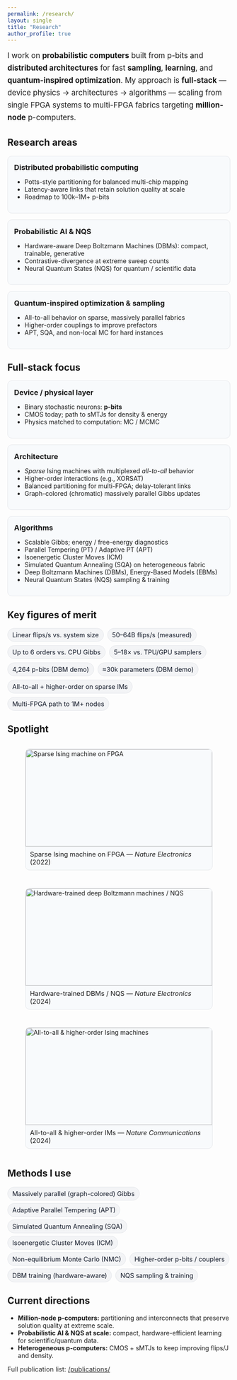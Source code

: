 ```yaml
---
permalink: /research/
layout: single
title: "Research"
author_profile: true
---
```


<!-- ---------- Page-scoped styles (theme-aware; no global side effects) ---------- -->
<style>
.research-lead{font-size:1.06rem;line-height:1.65;margin:.25rem 0 1.15rem;}
.grid-3{display:grid;grid-template-columns:repeat(3,minmax(0,1fr));gap:14px;margin:.75rem 0 1.2rem;}
.grid-2{display:grid;grid-template-columns:repeat(2,minmax(0,1fr));gap:14px;margin:.75rem 0 1.2rem;}
.card{border:1px solid var(--footer-border,#e5e7eb);border-radius:10px;padding:14px;background:var(--footer-bg,#f8fafc);}
.card h4{margin:.1rem 0 .35rem;font-size:1.02rem;}
.stat-row{display:flex;flex-wrap:wrap;gap:8px;margin:.35rem 0 1.1rem;}
.stat-badge{font-size:.9rem;padding:6px 10px;border-radius:999px;border:1px solid var(--tag-border,#e5e7eb);background:var(--tag-bg,#f3f4f6);color:var(--tag-fg,#111827);white-space:nowrap;}
.pill-list{list-style:none;padding:0;margin:.1rem 0 .9rem 0;display:flex;flex-wrap:wrap;gap:6px 8px;}
.pill-list li{font-size:.9rem;padding:6px 10px;border-radius:999px;border:1px solid var(--tag-border,#e5e7eb);background:var(--tag-bg,#f3f4f6);color:var(--tag-fg,#111827);white-space:nowrap;}
.section-h{margin-top:.6rem;}
.small-note{font-size:.92rem;opacity:.9}

/* Kill “double underline” on acronyms — keep tooltip only */
abbr[title]{text-decoration:none;border:0;cursor:help}

/* Spotlight gallery */
.gallery-3{display:grid;grid-template-columns:repeat(3,minmax(0,1fr));gap:12px;margin:.6rem 0 1.2rem;}
.figure-card{position:relative;overflow:hidden;border-radius:10px;border:1px solid var(--footer-border,#e5e7eb);background:var(--footer-bg,#f8fafc);}
.figure-card img{display:block;width:100%;height:220px;object-fit:cover;}
.figcap{padding:8px 10px;font-size:.92rem;border-top:1px solid var(--footer-border,#e5e7eb);}

/* Dark tweaks */
html[data-theme="dark"] .figure-card,
html.dark .figure-card,
body.dark .figure-card,
:root.theme-dark .figure-card{border-color:#1f2937;background:#0b1220;}
html[data-theme="dark"] .figcap,
html.dark .figcap,
body.dark .figcap,
:root.theme-dark .figcap{border-top-color:#1f2937;}

@media (max-width:980px){.grid-3,.grid-2,.gallery-3{grid-template-columns:1fr;}}
</style>

<div class="research-lead">
I work on <strong>probabilistic computers</strong> built from <abbr title="probabilistic bit (binary stochastic neuron)">p-bits</abbr> and <strong>distributed architectures</strong> for fast <strong>sampling</strong>, <strong>learning</strong>, and <strong>quantum-inspired optimization</strong>. My approach is <strong>full-stack</strong> — device physics → architectures → algorithms — scaling from single <abbr title="Field-Programmable Gate Array">FPGA</abbr> systems to multi-FPGA fabrics targeting <strong>million-node</strong> p-computers.
</div>

## Research areas

<div class="grid-3">
  <div class="card">
    <h4>Distributed probabilistic computing</h4>
    <ul>
      <li>Potts-style partitioning for balanced multi-chip mapping</li>
      <li>Latency-aware links that retain solution quality at scale</li>
      <li>Roadmap to 100k–1M+ p-bits</li>
    </ul>
  </div>
  <div class="card">
    <h4>Probabilistic AI & NQS</h4>
    <ul>
      <li>Hardware-aware Deep Boltzmann Machines (DBMs): compact, trainable, generative</li>
      <li>Contrastive-divergence at extreme sweep counts</li>
      <li>Neural Quantum States (NQS) for quantum / scientific data</li>
    </ul>
  </div>
  <div class="card">
    <h4>Quantum-inspired optimization & sampling</h4>
    <ul>
      <li>All-to-all behavior on sparse, massively parallel fabrics</li>
      <li>Higher-order couplings to improve prefactors</li>
      <li>APT, SQA, and non-local MC for hard instances</li>
    </ul>
  </div>
</div>

## Full-stack focus

<div class="grid-3">
  <div class="card">
    <h4>Device / physical layer</h4>
    <ul>
      <li>Binary stochastic neurons: <strong>p-bits</strong></li>
      <li>CMOS today; path to <abbr title="stochastic Magnetic Tunnel Junctions">sMTJs</abbr> for density & energy</li>
      <li>Physics matched to computation: MC / MCMC</li>
    </ul>
  </div>
  <div class="card">
    <h4>Architecture</h4>
    <ul>
      <li><em>Sparse</em> Ising machines with multiplexed <em>all-to-all</em> behavior</li>
      <li>Higher-order interactions (e.g., XORSAT)</li>
      <li>Balanced partitioning for multi-FPGA; delay-tolerant links</li>
      <li>Graph-colored (chromatic) massively parallel Gibbs updates</li>
    </ul>
  </div>
  <div class="card">
    <h4>Algorithms</h4>
    <ul>
      <li>Scalable Gibbs; energy / free-energy diagnostics</li>
      <li>Parallel Tempering (PT) / Adaptive PT (APT)</li>
      <li>Isoenergetic Cluster Moves (ICM)</li>
      <li>Simulated Quantum Annealing (SQA) on heterogeneous fabric</li>
      <li>Deep Boltzmann Machines (DBMs), Energy-Based Models (EBMs)</li>
      <li>Neural Quantum States (NQS) sampling & training</li>
    </ul>
  </div>
</div>

## Key figures of merit

<div class="stat-row">
  <span class="stat-badge">Linear flips/s vs. system size</span>
  <span class="stat-badge">50–64B flips/s (measured)</span>
  <span class="stat-badge">Up to 6 orders vs. CPU Gibbs</span>
  <span class="stat-badge">5–18× vs. TPU/GPU samplers</span>
  <span class="stat-badge">4,264 p-bits (DBM demo)</span>
  <span class="stat-badge">≈30k parameters (DBM demo)</span>
  <span class="stat-badge">All-to-all + higher-order on sparse IMs</span>
  <span class="stat-badge">Multi-FPGA path to 1M+ nodes</span>
</div>

## Spotlight

<div class="gallery-3">
  <figure class="figure-card">
    <img src="/images/research/sparse-ising.jpg" alt="Sparse Ising machine on FPGA">
    <figcaption class="figcap">Sparse Ising machine on FPGA — <em>Nature Electronics</em> (2022)</figcaption>
  </figure>
  <figure class="figure-card">
    <img src="/images/research/dbm-hardware.jpg" alt="Hardware-trained deep Boltzmann machines / NQS">
    <figcaption class="figcap">Hardware-trained DBMs / NQS — <em>Nature Electronics</em> (2024)</figcaption>
  </figure>
  <figure class="figure-card">
    <img src="/images/research/all-to-all.jpg" alt="All-to-all & higher-order Ising machines">
    <figcaption class="figcap">All-to-all & higher-order IMs — <em>Nature Communications</em> (2024)</figcaption>
  </figure>
</div>

<!--
Place three images at:
- /images/research/sparse-ising.jpg
- /images/research/dbm-hardware.jpg
- /images/research/all-to-all.jpg
Aim for ~1200×700px each (landscape), JPG/WEBP.
-->

## Methods I use

<ul class="pill-list">
  <li>Massively parallel (graph-colored) Gibbs</li>
  <li>Adaptive Parallel Tempering (APT)</li>
  <li>Simulated Quantum Annealing (SQA)</li>
  <li>Isoenergetic Cluster Moves (ICM)</li>
  <li>Non-equilibrium Monte Carlo (NMC)</li>
  <li>Higher-order p-bits / couplers</li>
  <li>DBM training (hardware-aware)</li>
  <li>NQS sampling & training</li>
</ul>

## Current directions
- <strong>Million-node p-computers:</strong> partitioning and interconnects that preserve solution quality at extreme scale.  
- <strong>Probabilistic AI & NQS at scale:</strong> compact, hardware-efficient learning for scientific/quantum data.  
- <strong>Heterogeneous p-computers:</strong> CMOS + sMTJs to keep improving flips/J and density.

<div class="small-note">
Full publication list: <a href="/publications/">/publications/</a>
</div>
